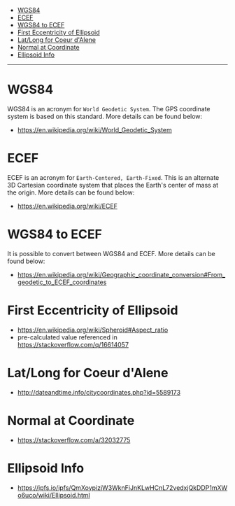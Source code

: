 - [WGS84](#wgs84)
- [ECEF](#ecef)
- [WGS84 to ECEF](#wgs84-to-ecef)
- [First Eccentricity of Ellipsoid](#first-eccentricity-of-ellipsoid)
- [Lat/Long for Coeur d'Alene](#latlong-for-coeur-dalene)
- [Normal at Coordinate](#normal-at-coordinate)
- [Ellipsoid Info](#ellipsoid-info)

---

# WGS84

WGS84 is an acronym for `World Geodetic System`. The GPS coordinate system is based on this standard. More details can be found below:

- https://en.wikipedia.org/wiki/World_Geodetic_System

# ECEF

ECEF is an acronym for `Earth-Centered, Earth-Fixed`. This is an alternate 3D Cartesian coordinate system that places the Earth's center of mass at the origin. More details can be found below:

- https://en.wikipedia.org/wiki/ECEF

# WGS84 to ECEF

It is possible to convert between WGS84 and ECEF. More details can be found below:

- https://en.wikipedia.org/wiki/Geographic_coordinate_conversion#From_geodetic_to_ECEF_coordinates

# First Eccentricity of Ellipsoid

- https://en.wikipedia.org/wiki/Spheroid#Aspect_ratio
- pre-calculated value referenced in https://stackoverflow.com/q/16614057

# Lat/Long for Coeur d'Alene

- http://dateandtime.info/citycoordinates.php?id=5589173

# Normal at Coordinate

- https://stackoverflow.com/a/32032775

# Ellipsoid Info

- https://ipfs.io/ipfs/QmXoypizjW3WknFiJnKLwHCnL72vedxjQkDDP1mXWo6uco/wiki/Ellipsoid.html
